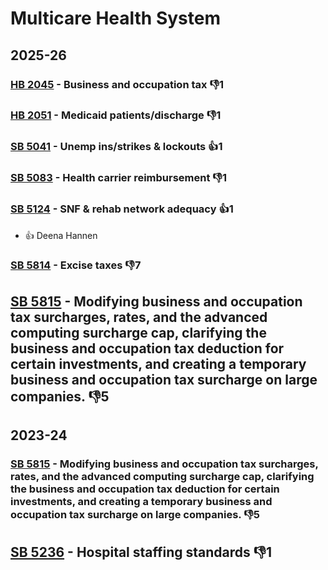 # Multicare Health System
## 2025-26

### [HB 2045](/bill/2025-26/hb/2045/) - Business and occupation tax  👎1 

### [HB 2051](/bill/2025-26/hb/2051/) - Medicaid patients/discharge  👎1 

### [SB 5041](/bill/2025-26/sb/5041/) - Unemp ins/strikes & lockouts 👍1  

### [SB 5083](/bill/2025-26/sb/5083/) - Health carrier reimbursement  👎1 

### [SB 5124](/bill/2025-26/sb/5124/) - SNF & rehab network adequacy 👍1  
* 👍 Deena Hannen

### [SB 5814](/bill/2025-26/sb/5814/) - Excise taxes  👎7 

## [SB 5815](/bill/2025-26/sb/5815/) - Modifying business and occupation tax surcharges, rates, and the advanced computing surcharge cap, clarifying the business and occupation tax deduction for certain investments, and creating a temporary business and occupation tax surcharge on large companies.  👎5 

## 2023-24

### [SB 5815](/bill/2023-24/sb/5815/) - Modifying business and occupation tax surcharges, rates, and the advanced computing surcharge cap, clarifying the business and occupation tax deduction for certain investments, and creating a temporary business and occupation tax surcharge on large companies.  👎5 

## [SB 5236](/bill/2023-24/sb/5236/) - Hospital staffing standards  👎1 
